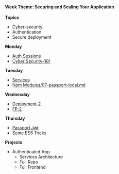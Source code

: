 <h4 class="weektheme">Week Theme: Securing and Scaling Your Application</h4>   
  
**Topics**  
  * Cyber-security  
  * Authentication  
  * Secure deployment  
  

**Monday** 
  * [Auth Sessions](https://github.com/jankeLearning/content-md/blob/master/node%2Bexpress/07-auth-sessions.md)    
  * [Cyber Security-101](https://github.com/jankeLearning/content-md/blob/master/dev-knowledge/07-cyber-security-101.md)

**Tuesday**  
  * [Services](https://github.com/jankeLearning/content-md/blob/master/app-design/07-services.md)  
  * [Npm Modules/07-passport-local.md](https://github.com/jankeLearning/content-md/blob/master/npm-modules/07-passport-local.md)

**Wednesday**  
  * [Deployment-2](https://github.com/jankeLearning/content-md/blob/master/dev-knowledge/07-deployment-2.md)  
  * [FP-2](https://github.com/jankeLearning/content-md/blob/master/js/07-FP-2.md)

**Thursday**  
  * [Passport Jwt](https://github.com/jankeLearning/content-md/blob/master/npm-modules/07-passport-jwt.md)  
  * Some ES6 Tricks  
  
**Projects**  
  * Authenticated App  
    * Services Architecture  
    * Full Repo  
    * Full Frontend  


   